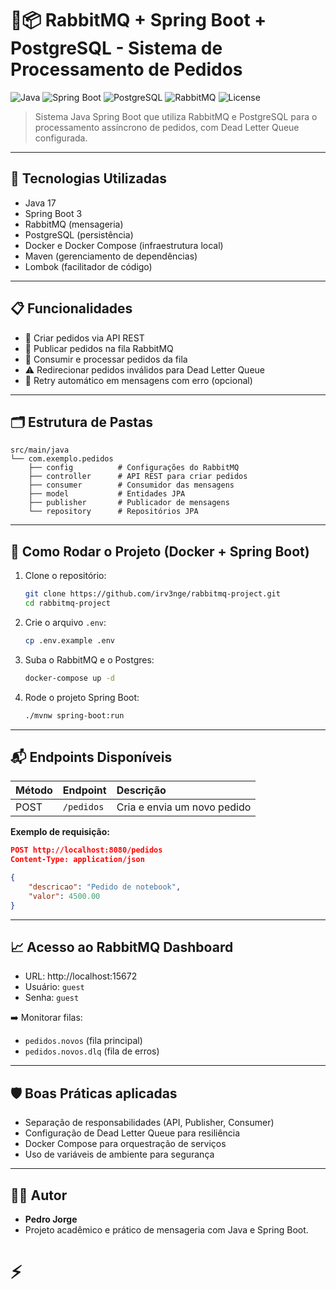 # 🐇📦 RabbitMQ + Spring Boot + PostgreSQL - Sistema de Processamento de Pedidos

![Java](https://img.shields.io/badge/Java-17-blue?logo=java)
![Spring Boot](https://img.shields.io/badge/Spring%20Boot-3.4.5-brightgreen?logo=spring-boot)
![PostgreSQL](https://img.shields.io/badge/PostgreSQL-15-blue?logo=postgresql)
![RabbitMQ](https://img.shields.io/badge/RabbitMQ-3.12-orange?logo=rabbitmq)
![License](https://img.shields.io/badge/license-MIT-green)

> Sistema Java Spring Boot que utiliza RabbitMQ e PostgreSQL para o processamento assíncrono de pedidos, com Dead Letter Queue configurada.

---

## 🚀 Tecnologias Utilizadas
- Java 17
- Spring Boot 3
- RabbitMQ (mensageria)
- PostgreSQL (persistência)
- Docker e Docker Compose (infraestrutura local)
- Maven (gerenciamento de dependências)
- Lombok (facilitador de código)

---

## 📋 Funcionalidades
- 📩 Criar pedidos via API REST
- 🛫 Publicar pedidos na fila RabbitMQ
- 🛬 Consumir e processar pedidos da fila
- ⚠️ Redirecionar pedidos inválidos para Dead Letter Queue
- 🔄 Retry automático em mensagens com erro (opcional)

---

## 🗂️ Estrutura de Pastas

```
src/main/java
└── com.exemplo.pedidos
    ├── config          # Configurações do RabbitMQ
    ├── controller      # API REST para criar pedidos
    ├── consumer        # Consumidor das mensagens
    ├── model           # Entidades JPA
    ├── publisher       # Publicador de mensagens
    └── repository      # Repositórios JPA
```

---

## 🐳 Como Rodar o Projeto (Docker + Spring Boot)

1. Clone o repositório:
   ```bash
   git clone https://github.com/irv3nge/rabbitmq-project.git
   cd rabbitmq-project
   ```

2. Crie o arquivo `.env`:
   ```bash
   cp .env.example .env
   ```

3. Suba o RabbitMQ e o Postgres:
   ```bash
   docker-compose up -d
   ```

4. Rode o projeto Spring Boot:
   ```bash
   ./mvnw spring-boot:run
   ```


---

## 📬 Endpoints Disponíveis

| Método | Endpoint | Descrição |
|:------|:---------|:---------|
| POST | `/pedidos` | Cria e envia um novo pedido |

**Exemplo de requisição:**

```json
POST http://localhost:8080/pedidos
Content-Type: application/json

{
    "descricao": "Pedido de notebook",
    "valor": 4500.00
}
```

---

## 📈 Acesso ao RabbitMQ Dashboard

- URL: http://localhost:15672
- Usuário: `guest`
- Senha: `guest`

➡️ Monitorar filas:
- `pedidos.novos` (fila principal)
- `pedidos.novos.dlq` (fila de erros)

---

## 🛡️ Boas Práticas aplicadas
- Separação de responsabilidades (API, Publisher, Consumer)
- Configuração de Dead Letter Queue para resiliência
- Docker Compose para orquestração de serviços
- Uso de variáveis de ambiente para segurança

---

## 👨‍💻 Autor
- **Pedro Jorge**
- Projeto acadêmico e prático de mensageria com Java e Spring Boot.



# ⚡

